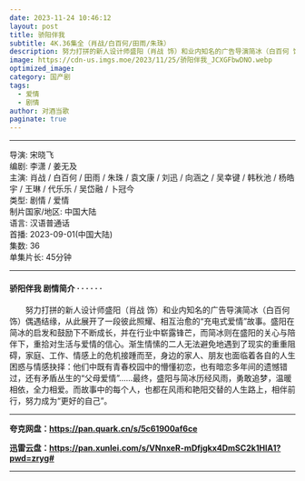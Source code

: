 ```yaml
---
date: 2023-11-24 10:46:12
layout: post
title: 骄阳伴我
subtitle: 4K.36集全（肖战/白百何/田雨/朱珠）
description: 努力打拼的新人设计师盛阳（肖战 饰）和业内知名的广告导演简冰（白百何 饰）偶遇结缘，从此展开了一段彼此照耀、相互治愈的“充电式爱情”故事。盛阳在简冰的启发和鼓励下不断成长，并在行业中崭露锋芒，而简冰则在盛阳的关心与陪伴下，重拾对生活与爱情的信心.....
image: https://cdn-us.imgs.moe/2023/11/25/骄阳伴我_JCXGFbwDNO.webp
optimized_image: 
category: 国产剧
tags:
  - 爱情
  - 剧情
author: 对酒当歌
paginate: true
---
```


---

导演: 宋晓飞  
编剧: 李潇 / 姜无及  
主演: 肖战 / 白百何 / 田雨 / 朱珠 / 袁文康 / 刘迅 / 向涵之 / 吴幸键 / 韩秋池 / 杨皓宇 / 王琳 / 代乐乐 / 吴岱融 / 卜冠今  
类型: 剧情 / 爱情  
制片国家/地区: 中国大陆  
语言: 汉语普通话  
首播: 2023-09-01(中国大陆)  
集数: 36  
单集片长: 45分钟  

---

#### 骄阳伴我 剧情简介 · · · · · ·

　　努力打拼的新人设计师盛阳（肖战 饰）和业内知名的广告导演简冰（白百何 饰）偶遇结缘，从此展开了一段彼此照耀、相互治愈的“充电式爱情”故事。盛阳在简冰的启发和鼓励下不断成长，并在行业中崭露锋芒，而简冰则在盛阳的关心与陪伴下，重拾对生活与爱情的信心。渐生情愫的二人无法避免地遇到了现实的重重阻碍，家庭、工作、情感上的危机接踵而至，身边的家人、朋友也面临着各自的人生困惑与情感抉择：他们中既有青春校园中的懵懂初恋，也有暗恋多年间的遗憾错过，还有矛盾丛生的“父母爱情”……最终，盛阳与简冰历经风雨，勇敢追梦，温暖相依，全力相爱。而故事中的每个人，也都在风雨和艳阳交替的人生路上，相伴前行，努力成为“更好的自己”。

---

**夸克网盘：<https://pan.quark.cn/s/5c61900af6ce>**

**迅雷云盘：<https://pan.xunlei.com/s/VNnxeR-mDfjgkx4DmSC2k1HlA1?pwd=zryg#>**

---